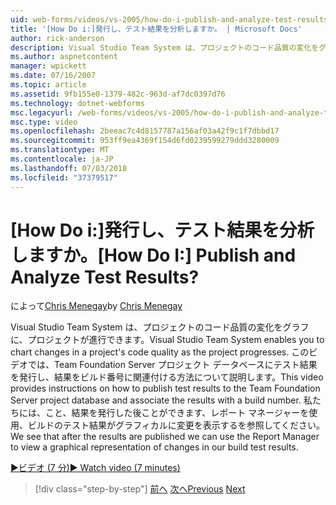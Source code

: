 ```yaml
---
uid: web-forms/videos/vs-2005/how-do-i-publish-and-analyze-test-results
title: '[How Do i:]発行し、テスト結果を分析しますか。 | Microsoft Docs'
author: rick-anderson
description: Visual Studio Team System は、プロジェクトのコード品質の変化をグラフに、プロジェクトが進行できます。 このビデオでは publ. する方法について説明.
ms.author: aspnetcontent
manager: wpickett
ms.date: 07/16/2007
ms.topic: article
ms.assetid: 9fb155e0-1379-482c-963d-af7dc0397d76
ms.technology: dotnet-webforms
msc.legacyurl: /web-forms/videos/vs-2005/how-do-i-publish-and-analyze-test-results
msc.type: video
ms.openlocfilehash: 2beeac7c4d8157787a156af03a42f9c1f7dbbd17
ms.sourcegitcommit: 953ff9ea4369f154d6fd0239599279ddd3280009
ms.translationtype: MT
ms.contentlocale: ja-JP
ms.lasthandoff: 07/03/2018
ms.locfileid: "37379517"
---
```

<a name="how-do-i-publish-and-analyze-test-results"></a><span data-ttu-id="745b1-105">[How Do i:]発行し、テスト結果を分析しますか。</span><span class="sxs-lookup"><span data-stu-id="745b1-105">[How Do I:] Publish and Analyze Test Results?</span></span>
====================
<span data-ttu-id="745b1-106">によって[Chris Menegay](https://twitter.com/CMenegay)</span><span class="sxs-lookup"><span data-stu-id="745b1-106">by [Chris Menegay](https://twitter.com/CMenegay)</span></span>

<span data-ttu-id="745b1-107">Visual Studio Team System は、プロジェクトのコード品質の変化をグラフに、プロジェクトが進行できます。</span><span class="sxs-lookup"><span data-stu-id="745b1-107">Visual Studio Team System enables you to chart changes in a project's code quality as the project progresses.</span></span> <span data-ttu-id="745b1-108">このビデオでは、Team Foundation Server プロジェクト データベースにテスト結果を発行し、結果をビルド番号に関連付ける方法について説明します。</span><span class="sxs-lookup"><span data-stu-id="745b1-108">This video provides instructions on how to publish test results to the Team Foundation Server project database and associate the results with a build number.</span></span> <span data-ttu-id="745b1-109">私たちには、こと、結果を発行した後ことができます、レポート マネージャーを使用、ビルドのテスト結果がグラフィカルに変更を表示するを参照してください。</span><span class="sxs-lookup"><span data-stu-id="745b1-109">We see that after the results are published we can use the Report Manager to view a graphical representation of changes in our build test results.</span></span>

[<span data-ttu-id="745b1-110">&#9654;ビデオ (7 分)</span><span class="sxs-lookup"><span data-stu-id="745b1-110">&#9654; Watch video (7 minutes)</span></span>](https://channel9.msdn.com/Blogs/ASP-NET-Site-Videos/how-do-i-publish-and-analyze-test-results)

> [!div class="step-by-step"]
> <span data-ttu-id="745b1-111">[前へ](how-do-i-use-generic-tests.md)
> [次へ](how-do-i-discover-application-changes-prior-to-deployment.md)</span><span class="sxs-lookup"><span data-stu-id="745b1-111">[Previous](how-do-i-use-generic-tests.md)
[Next](how-do-i-discover-application-changes-prior-to-deployment.md)</span></span>
